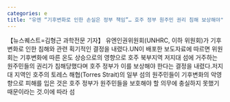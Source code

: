 ```yaml
---
categories: e
title: "유엔 “기후변화로 인한 손실은 정부 책임”… 호주 정부 원주민 권리 침해 보상해야"
---
```

【뉴스퀘스트=김형근 과학전문 기자】 유엔인권위원회(UNHRC, 이하 위원회)가 기후변화로 인한 침해와 관련 획기적인 결정을 내렸다.UN이 배포한 보도자료에 따르면 위원회는 기후변화에 따른 온도 상승으로의 영향으로 호주 북부지역 저지대 섬에 거주하는 원주민들의 권리가 침해당했다며 호주 정부가 이를 보상해야 한다는 결정을 내렸다.저지대 지역인 호주의 토레스 해협(Torres Strait)의 일부 섬의 원주민들이 기후변화의 악영향으로 피해를 입은 것은 호주 정부가 원주민들을 보호해야 할 의무에 충실하지 못했기 때문이라는 것.이에 따라 섬